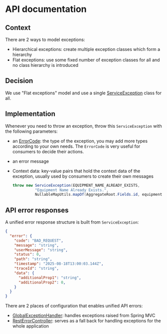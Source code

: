 # API documentation

## Context

There are 2 ways to model exceptions:

- Hierarchical exceptions: create multiple exception classes which form a hierarchy
- Flat exceptions: use some fixed number of exception classes for all and no class hierarchy is introduced

## Decision

We use "Flat exceptions" model and use a
single [ServiceException](../src/main/java/deviceet/common/exception/ServiceException.java) class for all.

## Implementation

Whenever you need to throw an exception, throw this `ServiceException` with the following parameters:

- an [ErrorCode](../src/main/java/deviceet/common/exception/ErrorCode.java): the type of the exception, you may add more
  types according to your own needs. The `ErrorCode` is very useful for consumers to decide their actions.
- an error message
- Context data: key-value pairs that hold the context data of the exception, usually used by consumers to create their
  own messages

  ```java
  throw new ServiceException(EQUIPMENT_NAME_ALREADY_EXISTS,
            "Equipment Name Already Exists.",
            NullableMapUtils.mapOf(AggregateRoot.Fields.id, equipment.getId(), Equipment.Fields.name, newName));
  ```

## API error responses

A unified error response structure is built from `ServiceException`:

```json
{
  "error": {
    "code": "BAD_REQUEST",
    "message": "string",
    "userMessage": "string",
    "status": 0,
    "path": "string",
    "timestamp": "2025-08-18T13:00:03.144Z",
    "traceId": "string",
    "data": {
      "additionalProp1": "string",
      "additionalProp2": 0,
    }
  }
}
```

There are 2 places of configuration that enables unified API errors:

- [GlobalExceptionHandler](../src/main/java/deviceet/common/exception/GlobalExceptionHandler.java): handles exceptions
  raised from Spring MVC
- [RestErrorController](../src/main/java/deviceet/common/exception/RestErrorController.java): serves as a fall back for
  handling exceptions for the whole application  



